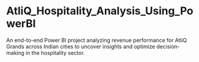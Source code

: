 # AtliQ_Hospitality_Analysis_Using_PowerBI
An end-to-end Power BI project analyzing revenue performance for AtliQ Grands across Indian cities to uncover insights and optimize decision-making in the hospitality sector.
